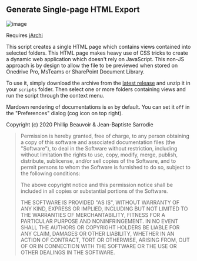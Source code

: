 ## Generate Single-page HTML Export

![image](https://user-images.githubusercontent.com/5757396/79693148-50620700-8269-11ea-9223-b5a384c9421f.png)

Requires [jArchi](https:www.archimatetool.com/blog/2018/07/02/jarchi/)

This script creates a single HTML page which contains views contained into
selected folders. This HTML page makes heavy use of CSS tricks to create
a dynamic web application which doesn't rely on JavaScript.
This non-JS approach is by design to allow the file to be previewed when
stored on Onedrive Pro, MsTeams or SharePoint Document Library.

To use it, simply download the archive from the [latest release](https://github.com/archi-contribs/jarchi-single-page-html-export/releases) and unzip it in your `scripts` folder. Then select one or more folders containing views and run the script through the context menu.

Mardown rendering of documentations is `on` by default. You can set it `off` in the "Preferences" dialog (cog icon on top right).

Copyright (c) 2020 Phillip Beauvoir & Jean-Baptiste Sarrodie

>Permission is hereby granted, free of charge, to any person
obtaining a copy of this software and associated documentation
files (the "Software"), to deal in the Software without
restriction, including without limitation the rights to use,
copy, modify, merge, publish, distribute, sublicense, and/or sell
copies of the Software, and to permit persons to whom the
Software is furnished to do so, subject to the following
conditions:
>
>The above copyright notice and this permission notice shall be
included in all copies or substantial portions of the Software.
>
>THE SOFTWARE IS PROVIDED "AS IS", WITHOUT WARRANTY OF ANY KIND,
EXPRESS OR IMPLIED, INCLUDING BUT NOT LIMITED TO THE WARRANTIES
OF MERCHANTABILITY, FITNESS FOR A PARTICULAR PURPOSE AND
NONINFRINGEMENT. IN NO EVENT SHALL THE AUTHORS OR COPYRIGHT
HOLDERS BE LIABLE FOR ANY CLAIM, DAMAGES OR OTHER LIABILITY,
WHETHER IN AN ACTION OF CONTRACT, TORT OR OTHERWISE, ARISING
FROM, OUT OF OR IN CONNECTION WITH THE SOFTWARE OR THE USE OR
OTHER DEALINGS IN THE SOFTWARE.
